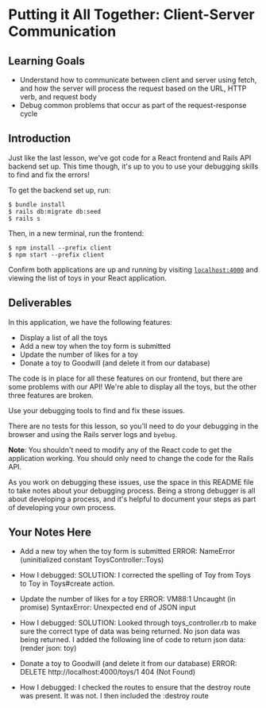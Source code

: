 # Putting it All Together: Client-Server Communication

## Learning Goals

- Understand how to communicate between client and server using fetch, and how
  the server will process the request based on the URL, HTTP verb, and request
  body
- Debug common problems that occur as part of the request-response cycle

## Introduction

Just like the last lesson, we've got code for a React frontend and Rails API
backend set up. This time though, it's up to you to use your debugging skills to
find and fix the errors!

To get the backend set up, run:

```console
$ bundle install
$ rails db:migrate db:seed
$ rails s
```

Then, in a new terminal, run the frontend:

```console
$ npm install --prefix client
$ npm start --prefix client
```

Confirm both applications are up and running by visiting
[`localhost:4000`](http://localhost:4000) and viewing the list of toys in your
React application.

## Deliverables

In this application, we have the following features:

- Display a list of all the toys
- Add a new toy when the toy form is submitted
- Update the number of likes for a toy
- Donate a toy to Goodwill (and delete it from our database)

The code is in place for all these features on our frontend, but there are some
problems with our API! We're able to display all the toys, but the other three
features are broken.

Use your debugging tools to find and fix these issues.

There are no tests for this lesson, so you'll need to do your debugging in the
browser and using the Rails server logs and `byebug`.

**Note**: You shouldn't need to modify any of the React code to get the
application working. You should only need to change the code for the Rails API.

As you work on debugging these issues, use the space in this README file to take
notes about your debugging process. Being a strong debugger is all about
developing a process, and it's helpful to document your steps as part of
developing your own process.

## Your Notes Here

- Add a new toy when the toy form is submitted
  ERROR: NameError (uninitialized constant ToysController::Toys)

- How I debugged:
  SOLUTION: I corrected the spelling of Toy from Toys to Toy in Toys#create action.


- Update the number of likes for a toy
  ERROR: VM88:1 Uncaught (in promise) SyntaxError: Unexpected end of JSON input

- How I debugged:
  SOLUTION: Looked through toys_controller.rb to make sure the correct type of data was being returned. No json data was being returned. I added the following line of code to return json data: (render json: toy)


- Donate a toy to Goodwill (and delete it from our database)
  ERROR: DELETE http://localhost:4000/toys/1 404 (Not Found)

 - How I debugged:
  I checked the routes to ensure that the destroy route was present. It was not. I then included the :destroy route 
